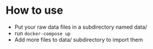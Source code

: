 

# How to use

* Put your raw data files in a subdirectory named data/
* run `docker-compose up`
* Add more files to data/ subdirectory to import them




